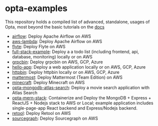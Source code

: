# opta-examples
This repository holds a compiled list of advanced, standalone, usages of Opta, most beyond the basic tutorials on the 
[docs](https://docs.opta.dev/)

- [airflow](/airflow): Deploy Apache Airflow on AWS
- [aws-lambda](/aws-lambda): Deploy Apache Airflow on AWS
- [flyte](/flyte): Deploy Flyte on AWS
- [full-stack-example](/full-stack-example): Deploy a a todo list (including frontend, api, database, monitoring) locally or on AWS
- [grpcbin](/grpcbin): Deploy grpcbin on AWS, GCP, Azure
- [hello-app](/hello-app): Deploy a web application locally or on AWS, GCP, Azure
- [httpbin](/httpbin): Deploy httpbin locally or on AWS, GCP, Azure
- [mattermost](/mattermost-team): Deploy Mattermost (Team Edition) on AWS
- [minecraft](/mattermost-team): Deploy Minecraft on AWS
- [opta-mongodb-atlas-search](/opta-mongodb-atlas-search): Deploy a movie search application with Atlas Search
- [opta-mern-stack](/opta-mern-stack): Containerize and Deploy the MongoDB + Express + ReactJS + Nodejs stack to AWS or Local; example application includes single-page-app React backend and Express/Nodejs backend.
- [retool](/retool): Deploy Retool on AWS
- [sourcegraph](/sourcegraph): Deploy Sourcegraph on AWS
